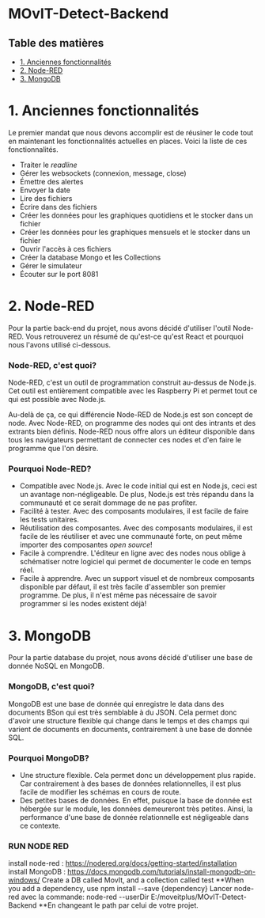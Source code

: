 # MOvIT-Detect-Backend

## Table des matières

* [1. Anciennes fonctionnalités](#1-anciennes-fonctionnalités)
* [2. Node-RED](#2-node-red)
* [3. MongoDB](#3-mongodb)

# 1. Anciennes fonctionnalités

Le premier mandat que nous devons accomplir est de réusiner le code tout en maintenant les fonctionnalités actuelles en places. Voici la liste de ces fonctionnalités.

* Traiter le *readline*
* Gérer les websockets (connexion, message, close)
* Émettre des alertes
* Envoyer la date
* Lire des fichiers
* Écrire dans des fichiers
* Créer les données pour les graphiques quotidiens et le stocker dans un fichier
* Créer les données pour les graphiques mensuels et le stocker dans un fichier
* Ouvrir l'accès à ces fichiers
* Créer la database Mongo et les Collections
* Gérer le simulateur
* Écouter sur le port 8081

# 2. Node-RED

Pour la partie back-end du projet, nous avons décidé d'utiliser l'outil Node-RED. Vous retrouverez un résumé de qu'est-ce qu'est React et pourquoi nous l'avons utilisé ci-dessous.

### Node-RED, c'est quoi?

Node-RED, c'est un outil de programmation construit au-dessus de Node.js. Cet outil est entièrement compatible avec les Raspberry Pi et permet tout ce qui est possible avec Node.js.

Au-delà de ça, ce qui différencie Node-RED de Node.js est son concept de node. Avec Node-RED, on programme des nodes qui ont des intrants et des extrants bien définis. Node-RED nous offre alors un éditeur disponible dans tous les navigateurs permettant de connecter ces nodes et d'en faire le programme que l'on désire.

### Pourquoi Node-RED?

* Compatible avec Node.js. Avec le code initial qui est en Node.js, ceci est un avantage non-négligeable. De plus, Node.js est très répandu dans la communauté et ce serait dommage de ne pas profiter.
* Facilité à tester. Avec des composants modulaires, il est facile de faire les tests unitaires.
* Réutilisation des composantes. Avec des composants modulaires, il est facile de les réutiliser et avec une communauté forte, on peut même importer des composantes *open source*!
* Facile à comprendre. L'éditeur en ligne avec des nodes nous oblige à schématiser notre logiciel qui permet de documenter le code en temps réel.
* Facile à apprendre. Avec un support visuel et de nombreux composants disponible par défaut, il est très facile d'assembler son premier programme. De plus, il n'est même pas nécessaire de savoir programmer si les nodes existent déjà!

# 3. MongoDB

Pour la partie database du projet, nous avons décidé d'utiliser une base de donnée NoSQL en MongoDB.

### MongoDB, c'est quoi?

MongoDB est une base de donnée qui enregistre le data dans des documents BSon qui est très semblable à du JSON. Cela permet donc d'avoir une structure flexible qui change dans le temps et des champs qui varient de documents en documents, contrairement à une base de donnée SQL.

### Pourquoi MongoDB?

* Une structure flexible. Cela permet donc un développement plus rapide. Car contrairement à des bases de données relationnelles, il est plus facile de modifier les schémas en cours de route.
* Des petites bases de données. En effet, puisque la base de donnée est hébergée sur le module, les données demeureront très petites. Ainsi, la performance d'une base de donnée relationnelle est négligeable dans ce contexte.


### RUN NODE RED

install node-red : https://nodered.org/docs/getting-started/installation
install MongoDB : https://docs.mongodb.com/tutorials/install-mongodb-on-windows/
Create a DB called MovIt, and a collection called test
**When you add a dependency, use npm install --save {dependency}
Lancer node-red avec la commande: node-red --userDir E:/moveitplus/MOvIT-Detect-Backend 
**En changeant le path par celui de votre projet.

